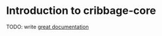 # Introduction to cribbage-core

TODO: write [great documentation](http://jacobian.org/writing/what-to-write/)
